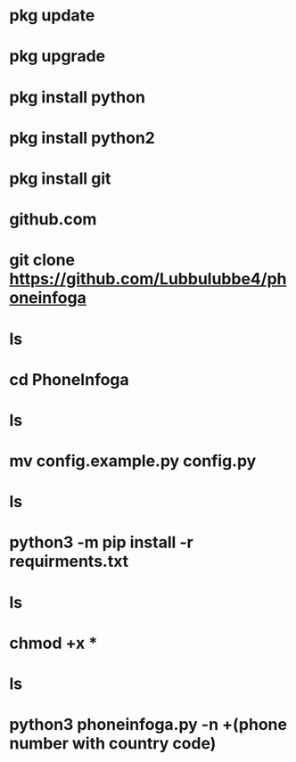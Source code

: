 # pkg update
# pkg upgrade
# pkg install python
# pkg install python2
# pkg install git
# github.com
# git clone https://github.com/Lubbulubbe4/phoneinfoga
# ls
# cd PhoneInfoga
# ls
# mv config.example.py config.py
# ls
# python3 -m pip install -r requirments.txt
# ls
# chmod +x *
# ls
# python3 phoneinfoga.py -n +(phone number with country code)
